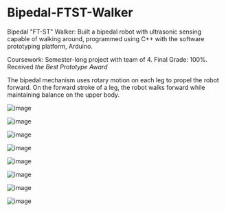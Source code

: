 # Bipedal-FTST-Walker
Bipedal "FT-ST" Walker: Built a bipedal robot with ultrasonic sensing capable of walking around, programmed using C++ with the software prototyping platform, Arduino.

Coursework: Semester-long project with team of 4. Final Grade: 100%. Received _the Best Prototype Award_

The bipedal mechanism uses rotary motion on each leg to propel the robot forward. On the forward stroke of a leg, the robot walks forward while maintaining balance on the upper body.

![image](https://github.com/ylu8888/Bipedal-FTST-Walker/assets/123523291/3398977c-d287-4da5-ae9e-6870d2c45439)

![image](https://github.com/ylu8888/Bipedal-FTST-Walker/assets/123523291/c908da79-2448-4b3d-96cc-d92900de319a)

![image](https://github.com/ylu8888/Bipedal-FTST-Walker/assets/123523291/54dbcc50-c3c0-40be-a052-af2438ff9f37)

![image](https://github.com/ylu8888/Bipedal-FTST-Walker/assets/123523291/e530e670-bb0f-46a9-9ff2-213197377505)

![image](https://github.com/ylu8888/Bipedal-FTST-Walker/assets/123523291/1ff4309a-4ba1-4e53-88bd-beeef7b64122)

![image](https://github.com/ylu8888/Bipedal-FTST-Walker/assets/123523291/7e5e1412-5396-493f-86c9-3bafb13a1bbf)

![image](https://github.com/ylu8888/Bipedal-FTST-Walker/assets/123523291/1d44f9db-2b45-4afb-89f3-1a5991e63d3a)

![image](https://github.com/ylu8888/Bipedal-FTST-Walker/assets/123523291/31e39eed-334f-452e-b60e-4e287cd3fa9d)






